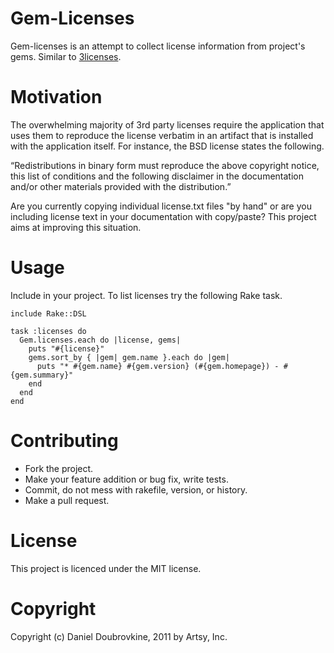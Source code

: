 Gem-Licenses
============

Gem-licenses is an attempt to collect license information from project's gems. Similar to [3licenses](http://3licenses.codeplex.com/).

Motivation
==========

The overwhelming majority of 3rd party licenses require the application that uses them to reproduce the license verbatim in an artifact that is installed with the application itself. For instance, the BSD license states the following. 

“Redistributions in binary form must reproduce the above copyright notice, this list of conditions and the following disclaimer in the documentation and/or other materials provided with the distribution.”

Are you currently copying individual license.txt files "by hand" or are you including license text in your documentation with copy/paste? This project aims at improving this situation.

Usage
=====

Include in your project. To list licenses try the following Rake task.

    include Rake::DSL

    task :licenses do
      Gem.licenses.each do |license, gems| 
        puts "#{license}"
        gems.sort_by { |gem| gem.name }.each do |gem|
          puts "* #{gem.name} #{gem.version} (#{gem.homepage}) - #{gem.summary}"
        end
      end
    end

Contributing
============

* Fork the project.
* Make your feature addition or bug fix, write tests.
* Commit, do not mess with rakefile, version, or history.
* Make a pull request.

License
=======

This project is licenced under the MIT license.

Copyright
=========

Copyright (c) Daniel Doubrovkine, 2011 by Artsy, Inc.





